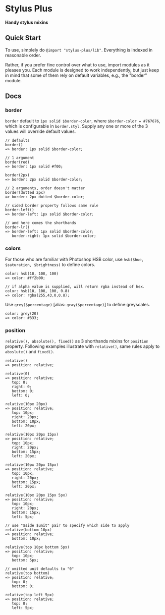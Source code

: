 # Stylus Plus
**Handy stylus mixins**

## Quick Start

To use, simplely do `@import "stylus-plus/lib"`. Everything is indexed in reasonable order.

Rather, if you prefer fine control over what to use, import modules as it pleases you. Each module is designed to work independently, but just keep in mind that some of them rely on default variables, e.g., the "border" module.


## Docs

### border

`border` default to `1px solid $border-color`, where `$border-color = #767676`, which is configurable in `border.styl`. Supply any one or more of the 3 values will override default values.

```
// defaults
border()
=> border: 1px solid $border-color;

// 1 argument
border(red)
=> border: 1px solid #f00;

border(2px)
=> border: 2px solid $border-color;

// 2 arguments, order doesn't matter
border(dotted 2px)
=> border: 2px dotted $border-color;

// sided border property follows same rule
border-left()
=> border-left: 1px solid $border-color;

// and here comes the shorthands
border-lr()
=> border-left: 1px solid $border-color;
   border-right: 1px solid $border-color;
```

### colors

For those who are familiar with Photoshop HSB color, use `hsb($hue, $saturation, $brightness)` to define colors. 

```
color: hsb(10, 100, 100)
=> color: #ff2b00;

// if alpha value is supplied, will return rgba instead of hex.
color: hsb(10, 100, 100, 0.8)
=> color: rgba(255,43,0,0.8);
```

Use `grey($percentage)` [alias: `gray($percentage)`] to define greyscales.

```
color: grey(20)
=> color: #333;
```

### position

`relative(), absolute(), fixed()` as 3 shorthands mixins for `position` property. Following examples illustrate with `relative()`, same rules apply to `aboslute()` and `fixed()`.

```
relative()
=> position: relative;

relative(0)
=> position: relative;
   top: 0;
   right: 0;
   bottom: 0;
   left: 0;
   
relative(10px 20px)
=> position: relative;
   top: 10px;
   right: 20px;
   bottom: 10px;
   left: 20px;

relative(10px 20px 15px)
=> position: relative;
   top: 10px;
   right: 20px;
   bottom: 15px;
   left: 20px;

relative(10px 20px 15px)
=> position: relative;
   top: 10px;
   right: 20px;
   bottom: 15px;
   left: 20px;

relative(10px 20px 15px 5px)
=> position: relative;
   top: 10px;
   right: 20px;
   bottom: 15px;
   left: 5px;

// use "$side $unit" pair to specify which side to apply
relative(bottom 10px)
=> position: relative;
   bottom: 10px;

relative(top 10px bottom 5px)
=> position: relative;
   top: 10px;
   bottom: 5px;

// omitted unit defaults to "0"
relative(top bottom)
=> position: relative;
   top: 0;
   bottom: 0;

relative(top left 5px)
=> position: relative;
   top: 0;
   left: 5px;
```